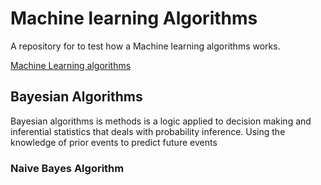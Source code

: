 # Machine learning Algorithms

A repository for to test how a Machine learning algorithms works.

[Machine Learning algorithms](machinelearningalgorithms.png)

## Bayesian Algorithms

Bayesian algorithms is methods is a logic applied to decision making and inferential statistics that deals with probability inference. Using the knowledge of prior events to predict future events

### Naive Bayes Algorithm

